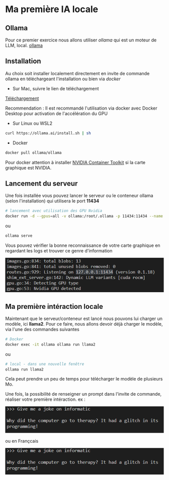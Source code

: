 # Ma première IA locale

## Ollama

Pour ce premier exercice nous allons utiliser _ollama_ qui est un moteur de LLM, local. [ollama](https://ollama.ai/)

## Installation

Au choix soit installer localement directement en invite de commande ollama en téléchargeant l'installation ou bien via _docker_

* Sur Mac, suivre le lien de téléchargement

[Téléchargement](https://ollama.ai/download/Ollama-darwin.zip)

Recommendation :  Il est recommandé l'utilisation via docker avec Docker Desktop pour activation de l'accélération du GPU

* Sur Linux ou WSL2

```sh
curl https://ollama.ai/install.sh | sh
```

* Docker

```sh
docker pull ollama/ollama
```

Pour docker attention à installer [NVIDIA Container Toolkit](https://docs.nvidia.com/datacenter/cloud-native/container-toolkit/latest/install-guide.html#installation) si la carte graphique est NVIDIA.

## Lancement du serveur

Une fois installée vous pouvez lancer le serveur ou le conteneur ollama (selon l'installation) qui utilisera le port **11434**

```sh
# lancement avec utilisation des GPU Nvidia
docker run -d --gpus=all -v ollama:/root/.ollama -p 11434:11434 --name ollama ollama/ollama
```

ou

```sh
ollama serve
```

Vous pouvez vérifier la bonne reconnaissance de votre carte graphique en regardant les logs et trouver ce genre d'information

![Start serve](start_serve.png)

## Ma première intéraction locale

Maintenant que le serveur/conteneur est lancé nous pouvons lui charger un modèle, ici **llama2**. Pour ce faire, nous allons devoir déjà charger le modèle, via l'une des commandes suivantes

```sh
# Docker
docker exec -it ollama ollama run llama2
```

ou

```sh
# local - dans une nouvelle fenêtre
ollama run llama2
```

Cela peut prendre un peu de temps pour télécharger le modèle de plusieurs Mo.

Une fois, la possibilité de renseigner un prompt dans l'invite de commande, réaliser votre première intéraction.
ex :

![One Joke](exemple-01.png)

ou en Françcais

![Une blague](exemple-01.png)
